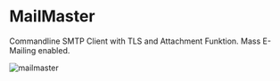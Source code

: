 # MailMaster
Commandline SMTP Client with TLS and Attachment Funktion.
Mass E-Mailing enabled.

![mailmaster](https://user-images.githubusercontent.com/62020056/150222510-bbf7ad9f-221b-474b-a63b-29fbcd7803c1.png)
